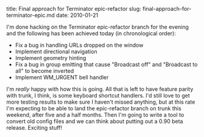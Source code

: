 title: Final approach for Terminator epic-refactor
slug: final-approach-for-terminator-epic.md
date: 2010-01-21


I'm done hacking on the Terminator epic-refactor branch for the evening and the following has been achieved today (in chronological order):

-   Fix a bug in handling URLs dropped on the window
-   Implement directional navigation
-   Implement geometry hinting
-   Fix a bug in group emitting that cause "Broadcast off" and "Broadcast to all" to become inverted
-   Implement WM\_URGENT bell handler

I'm *really* happy with how this is going. All that is left to have feature parity with trunk, I think, is some keyboard shortcut handlers.
I'd still love to get more testing results to make sure I haven't missed anything, but at this rate I'm expecting to be able to land the epic-refactor branch on trunk this weekend, after five and a half months.
Then I'm going to write a tool to convert old config files and we can think about putting out a 0.90 beta release. Exciting stuff!